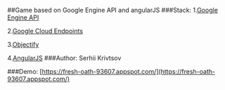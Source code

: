 ##Game based on Google Engine API and angularJS
###Stack:
1.[Google Engine API](https://cloud.google.com/appengine/docs)

2.[Google Cloud Endpoints](https://cloud.google.com/appengine/docs/java/endpoints/)

3.[Objectify](https://code.google.com/p/objectify-appengine/wiki/Introduction)

4.[AngularJS](https://angularjs.org/)
###Author:
 Serhii Krivtsov
 
###Demo:
[https://fresh-oath-93607.appspot.com/](https://fresh-oath-93607.appspot.com/)

